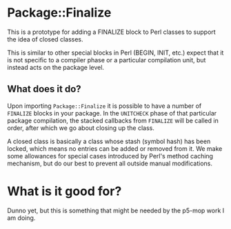 # Package::Finalize

This is a prototype for adding a FINALIZE block to Perl classes to 
support the idea of closed classes.

This is similar to other special blocks in Perl (BEGIN, INIT, etc.)
expect that it is not specific to a compiler phase or a particular 
compilation unit, but instead acts on the package level.

## What does it do?

Upon importing `Package::Finalize` it is possible to have a number
of `FINALIZE` blocks in your package. In the `UNITCHECK` phase of 
that particular package compilation, the stacked callbacks from 
`FINALIZE` will be called in order, after which we go about closing
up the class. 

A closed class is basically a class whose stash (symbol hash) has 
been locked, which means no entries can be added or removed from it.
We make some allowances for special cases introduced by Perl's method
caching mechanism, but do our best to prevent all outside manual 
modifications.

# What is it good for?

Dunno yet, but this is something that might be needed by the p5-mop 
work I am doing.
